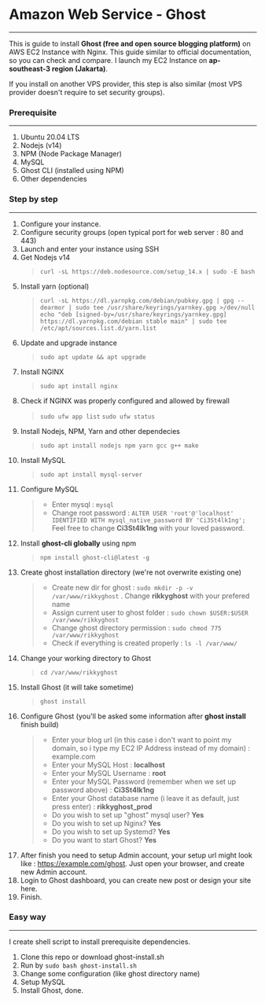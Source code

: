 # Amazon Web Service - Ghost
---
This is guide to install **Ghost (free and open source blogging platform)** on AWS EC2 Instance with Nginx. This guide similar to official documentation, so you can check and compare.
I launch my EC2 Instance on **ap-southeast-3 region (Jakarta)**.

If you install on another VPS provider, this step is also similar (most VPS provider doesn't require to set security groups).

### Prerequisite
---
1. Ubuntu 20.04 LTS
2. Nodejs (v14)
3. NPM (Node Package Manager)
4. MySQL
5. Ghost CLI (installed using NPM)
6. Other dependencies

### Step by step
---
1. Configure your instance.
2. Configure security groups (open typical port for web server : 80 and 443)
3. Launch and enter your instance using SSH
4. Get Nodejs v14
	> `curl -sL https://deb.nodesource.com/setup_14.x | sudo -E bash`
5. Install yarn (optional)
	> `curl -sL https://dl.yarnpkg.com/debian/pubkey.gpg | gpg --dearmor | sudo tee /usr/share/keyrings/yarnkey.gpg >/dev/null`
	> `echo "deb [signed-by=/usr/share/keyrings/yarnkey.gpg] https://dl.yarnpkg.com/debian stable main" | sudo tee /etc/apt/sources.list.d/yarn.list`
6. Update and upgrade instance
	> `sudo apt update && apt upgrade`
7. Install NGINX
	> `sudo apt install nginx`
8. Check if NGINX was properly configured and allowed by firewall
	> `sudo ufw app list`
	> `sudo ufw status`
9. Install Nodejs, NPM, Yarn and other dependecies
	> `sudo apt install nodejs npm yarn gcc g++ make`
10. Install MySQL
	> `sudo apt install mysql-server`
11. Configure MySQL
	> - Enter mysql : `mysql`
	> - Change root password : `ALTER USER 'root'@'localhost' IDENTIFIED WITH mysql_native_password BY 'Ci3St4lk1ng';`
	> Feel free to change **Ci3St4lk1ng** with your loved password.
12. Install **ghost-cli globally** using npm
	> `npm install ghost-cli@latest -g` 
13. Create ghost installation directory (we're not overwrite existing one)
	> - Create new dir for ghost : `sudo mkdir -p -v /var/www/rikkyghost` . Change **rikkyghost** with your prefered name
	> - Assign current user to ghost folder : `sudo chown $USER:$USER /var/www/rikkyghost`
	> - Change ghost directory permission : `sudo chmod 775 /var/www/rikkyghost`
	> - Check if everything is created properly : `ls -l /var/www/` 
14. Change your working directory to Ghost
	> `cd /var/www/rikkyghost` 
15. Install Ghost (it will take sometime)
	> `ghost install`
16. Configure Ghost (you'll be asked some information after **ghost install** finish build)
	> - Enter your blog url (in this case i don't want to point my domain, so i type my EC2 IP Address instead of my domain) : example.com
	> - Enter your MySQL Host : **localhost**
	> - Enter your MySQL Username : **root**
	> - Enter your MySQL Password (remember when we set up password above) : **Ci3St4lk1ng**
	> - Enter your Ghost database name (i leave it as default, just press enter) : **rikkyghost_prod**
	> - Do you wish to set up "ghost" mysql user? **Yes**
	> - Do you wish to set up Nginx? **Yes**
	> - Do you wish to set up Systemd? **Yes**
	> - Do you want to start Ghost? **Yes**
17. After finish you need to setup Admin account, your setup url might look like : https://example.com/ghost. Just open your browser, and create new Admin account.
18. Login to Ghost dashboard, you can create new post or design your site here.
19. Finish.


### Easy way
---
I create shell script to install prerequisite dependencies.

1. Clone this repo or download ghost-install.sh
2. Run by `sudo bash ghost-install.sh`
3. Change some configuration (like ghost directory name) 
4. Setup MySQL
5. Install Ghost, done.